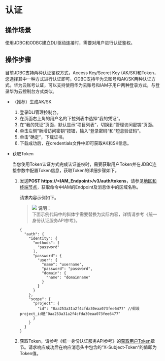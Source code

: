 # 认证<a name="dli_01_0227"></a>

## 操作场景<a name="section2073076515120"></a>

使用JDBC和ODBC建立DLI驱动连接时，需要对用户进行认证鉴权。

## 操作步骤<a name="section18149062151222"></a>

目前JDBC支持两种认证鉴权方式，Access Key/Secret Key \(AK/SK\)和Token，您选择其中一种方式进行认证即可。ODBC支持华为云账号和AK/SK两种认证方式。华为云账号认证，可以支持使用华为云账号和IAM子用户两种登录方式，与登录华为云控制台方式类似。

-   （推荐）生成AK/SK
    1.  登录DLI管理控制台。
    2.  在页面右上角的用户名的下拉列表中选择“我的凭证“。
    3.  在“我的凭证“页面，默认显示“项目列表“，切换到“管理访问密钥“页面。
    4.  单击左侧“新增访问密钥“按钮，输入“登录密码“和“短息验证码“。
    5.  单击“确定“，下载证书。
    6.  下载成功后，在credentials文件中即可获取AK和SK信息。

-   获取Token

    当您使用Token认证方式完成认证鉴权时，需要获取用户Token并在JDBC连接参数中配置Token信息，获取Token的详细步骤如下。

    1.  发送**POST https://<IAM\_Endpoint\>/v3/auth/tokens**，请参见[地区和终端节点](https://developer.huaweicloud.com/endpoint?IAM)，获取命令中IAM的Endpoint及消息体中的区域名称。

        请求内容示例如下。

        >![](public_sys-resources/icon-note.gif) **说明：**   
        >下面示例代码中的斜体字需要替换为实际内容，详情请参考《统一身份认证服务API参考》。  

        ```
        {
          "auth": {
            "identity": {
              "methods": [
                "password"
              ],
              "password": {
                "user": {
                  "name": "username",
                  "password": "password",
                  "domain": {
                    "name": "domainname"
                  }
                }
              }
            },
            "scope": {
              "project": {
                "id": "0aa253a31a2f4cfda30eaa073fee6477" //假设project_id是“0aa253a31a2f4cfda30eaa073fee6477”
              }
            }
          }
        }
        ```

    2.  获取Token，请参考《统一身份认证服务API参考》的[获取用户Token](https://support.huaweicloud.com/api-iam/iam_30_0001.html)章节。请求响应成功后在响应消息头中包含的“X-Subject-Token“的值即为Token值。


